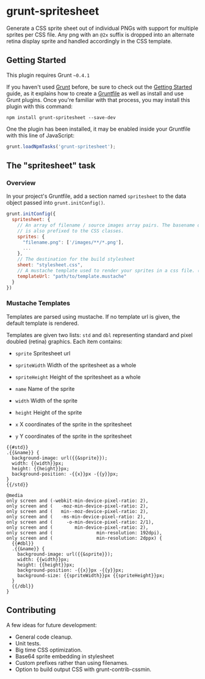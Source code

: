 # grunt-spritesheet

Generate a CSS sprite sheet out of individual PNGs with support for multiple sprites per CSS file. Any png with an `@2x` suffix is dropped into an alternate retina display sprite and handled accordingly in the CSS template.


## Getting Started
This plugin requires Grunt `~0.4.1`

If you haven't used [Grunt](http://gruntjs.com/) before, be sure to check out the [Getting Started](http://gruntjs.com/getting-started) guide, as it explains how to create a [Gruntfile](http://gruntjs.com/sample-gruntfile) as well as install and use Grunt plugins. Once you're familiar with that process, you may install this plugin with this command:

```shell
npm install grunt-spritesheet --save-dev
```

One the plugin has been installed, it may be enabled inside your Gruntfile with this line of JavaScript:

```js
grunt.loadNpmTasks('grunt-spritesheet');
```

## The "spritesheet" task

### Overview
In your project's Gruntfile, add a section named `spritesheet` to the data object passed into `grunt.initConfig()`. 

```js
grunt.initConfig({
  spritesheet: {
    // An array of filename / source images array pairs. The basename of the sprite file
    // is also prefixed to the CSS classes.
    sprites: {
      "filename.png": ['/images/**/*.png'],
      ...
    },
    // The destination for the build stylesheet
    sheet: "stylesheet.css",
    // A mustache template used to render your sprites in a css file. (Optional)
    templateUrl: "path/to/template.mustache"
  }
})
```

### Mustache Templates

Templates are parsed using mustache. If no template url is given, the default template is rendered.

Templates are given two lists: `std` and `dbl` representing standard and pixel doubled (retina) graphics. Each item contains:

- `sprite`
Spritesheet url

- `spriteWidth`
Width of the spritesheet as a whole

- `spriteHeight`
Height of the spritesheet as a whole

- `name`
Name of the sprite

- `width` 
Width of the sprite

- `height`
Height of the sprite

- `x`
X coordinates of the sprite in the spritesheet

- `y`
Y coordinates of the sprite in the spritesheet



```
{{#std}}
.{{&name}} {
  background-image: url({{&sprite}});
  width: {{width}}px;
  height: {{height}}px;
  background-position: -{{x}}px -{{y}}px;
}
{{/std}}

@media
only screen and (-webkit-min-device-pixel-ratio: 2),
only screen and (   -moz-min-device-pixel-ratio: 2),
only screen and (   min--moz-device-pixel-ratio: 2),
only screen and (   -ms-min-device-pixel-ratio: 2),
only screen and (     -o-min-device-pixel-ratio: 2/1),
only screen and (        min-device-pixel-ratio: 2),
only screen and (                min-resolution: 192dpi),
only screen and (                min-resolution: 2dppx) { 
  {{#dbl}}
  .{{&name}} {
    background-image: url({{&sprite}});
    width: {{width}}px;
    height: {{height}}px;
    background-position: -{{x}}px -{{y}}px;
    background-size: {{spriteWidth}}px {{spriteHeight}}px;
  }
  {{/dbl}}
}
```



## Contributing
A few ideas for future development:

- General code cleanup.
- Unit tests.
- Big time CSS optimization.
- Base64 sprite embedding in stylesheet
- Custom prefixes rather than using filenames. 
- Option to build output CSS with grunt-contrib-cssmin. 

